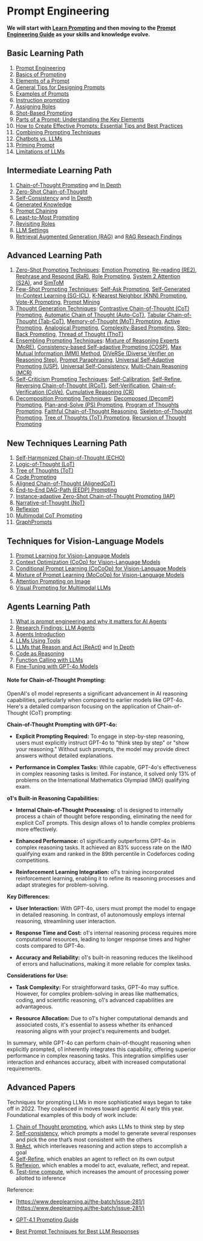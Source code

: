 # Prompt Engineering

**We will start with [Learn Prompting](https://learnprompting.org/docs/introduction) and then moving to the [Prompt Engineering Guide](https://www.promptingguide.ai/) as your skills and knowledge evolve.**

## Basic Learning Path

1. [Prompt Engineering](https://learnprompting.org/docs/basics/prompt_engineering)
2. [Basics of Prompting](https://www.promptingguide.ai/introduction/basics)
3. [Elements of a Prompt](https://www.promptingguide.ai/introduction/elements)
4. [General Tips for Designing Prompts](https://www.promptingguide.ai/introduction/tips)
5. [Examples of Prompts](https://www.promptingguide.ai/introduction/examples)
6. [Instruction prompting](https://learnprompting.org/docs/basics/instructions)
7. [Assigning Roles](https://learnprompting.org/docs/basics/roles)
8. [Shot-Based Prompting](https://learnprompting.org/docs/basics/few_shot)
9. [Parts of a Prompt: Understanding the Key Elements](https://learnprompting.org/docs/basics/prompt_structure)
10. [How to Create Effective Prompts: Essential Tips and Best Practices](https://learnprompting.org/docs/basics/ai_prompt_tips)
11. [Combining Prompting Techniques](https://learnprompting.org/docs/basics/combining_techniques)
12. [Chatbots vs. LLMs](https://learnprompting.org/docs/basics/chatbot_basics)
13. [Priming Prompt](https://learnprompting.org/docs/basics/priming_prompt)
14. [Limitations of LLMs](https://learnprompting.org/docs/basics/pitfalls)

## Intermediate Learning Path

1. [Chain-of-Thought Prompting](https://learnprompting.org/docs/intermediate/chain_of_thought) and [In Depth](https://www.promptingguide.ai/techniques/cot)
2. [Zero-Shot Chain-of-Thought](https://learnprompting.org/docs/intermediate/zero_shot_cot)
3. [Self-Consistency](https://learnprompting.org/docs/intermediate/self_consistency) and [In Depth](https://www.promptingguide.ai/techniques/consistency)
4. [Generated Knowledge](https://learnprompting.org/docs/intermediate/generated_knowledge)
5. [Prompt Chaining](https://www.promptingguide.ai/techniques/prompt_chaining)
6. [Least-to-Most Prompting](https://learnprompting.org/docs/intermediate/least_to_most)
7. [Revisiting Roles](https://learnprompting.org/docs/intermediate/revisiting_roles)
8. [LLM Settings](https://learnprompting.org/docs/intermediate/configuration_hyperparameters)
9. [Retrieval Augmented Generation (RAG)](https://www.promptingguide.ai/techniques/rag) and [RAG Reseach Findings](https://www.promptingguide.ai/research/rag)

## Advanced Learning Path

1. [Zero-Shot Prompting Techniques](https://learnprompting.org/docs/advanced/zero_shot/introduction): [Emotion Prompting](https://learnprompting.org/docs/advanced/zero_shot/emotion_prompting), [Re-reading (RE2)](https://learnprompting.org/docs/advanced/zero_shot/re_reading), [Rephrase and Respond (RaR)](https://learnprompting.org/docs/advanced/zero_shot/re_reading), [Role Prompting](https://learnprompting.org/docs/advanced/zero_shot/role_prompting), [System 2 Attention (S2A)](https://learnprompting.org/docs/advanced/zero_shot/s2a), and [SimToM](https://learnprompting.org/docs/advanced/zero_shot/simtom)
2. [Few-Shot Prompting Techniques](https://learnprompting.org/docs/advanced/few_shot/introduction): [Self-Ask Prompting](https://learnprompting.org/docs/advanced/few_shot/self_ask), [Self-Generated In-Context Learning (SG-ICL)](https://learnprompting.org/docs/advanced/few_shot/self_generated_icl), [K-Nearest Neighbor (KNN) Prompting](https://learnprompting.org/docs/advanced/few_shot/k_nearest_neighbor_knn), [Vote-K Prompting](https://learnprompting.org/docs/advanced/few_shot/vote-k), [Prompt Mining](https://learnprompting.org/docs/advanced/few_shot/prompt_mining)
3. [Thought Generation Techniques](https://learnprompting.org/docs/advanced/thought_generation/introduction): [Contrastive Chain-of-Thought (CoT) Prompting](https://learnprompting.org/docs/advanced/thought_generation/contrastive_cot), [Automatic Chain of Thought (Auto-CoT)](https://learnprompting.org/docs/advanced/thought_generation/automatic_chain_of_thought), [Tabular Chain-of-Thought (Tab-CoT)](https://learnprompting.org/docs/advanced/thought_generation/tabular_chain_of_thought_tab_cot), [Memory-of-Thought (MoT) Prompting](https://learnprompting.org/docs/advanced/thought_generation/memory_of_thought), [Active Prompting](https://learnprompting.org/docs/advanced/thought_generation/active_prompting), [Analogical Prompting](https://learnprompting.org/docs/advanced/thought_generation/analogical_prompting), [Complexity-Based Prompting](https://learnprompting.org/docs/advanced/thought_generation/complexity_based_prompting), [Step-Back Prompting](https://learnprompting.org/docs/advanced/thought_generation/step_back_prompting), [Thread of Thought (ThoT)](https://learnprompting.org/docs/advanced/thought_generation/thread_of_thought)
4. [Ensembling Prompting Techniques](https://learnprompting.org/docs/advanced/ensembling/introduction): [Mixture of Reasoning Experts (MoRE)](https://learnprompting.org/docs/advanced/ensembling/mixture_of_reasoning_experts_more), [Consistency-based Self-adaptive Prompting (COSP)](https://learnprompting.org/docs/advanced/ensembling/consistency_based_self_adaptive_prompting), [Max Mutual Information (MMI) Method](https://learnprompting.org/docs/advanced/ensembling/max_mutual_information_method), [DiVeRSe (Diverse Verifier on Reasoning Step)](https://learnprompting.org/docs/advanced/ensembling/diverse_verifier_on_reasoning_step), [Prompt Paraphrasing](https://learnprompting.org/docs/advanced/ensembling/prompt_paraphrasing), [Universal Self-Adaptive Prompting (USP)](https://learnprompting.org/docs/advanced/ensembling/universal_self_adaptive_prompting), [Universal Self-Consistency](https://learnprompting.org/docs/advanced/ensembling/universal_self_consistency), [Multi-Chain Reasoning (MCR)](https://learnprompting.org/docs/advanced/ensembling/multi-chain-reasoning)
5. [Self-Criticism Prompting Techniques](https://learnprompting.org/docs/advanced/self_criticism/introduction): [Self-Calibration](https://learnprompting.org/docs/advanced/self_criticism/self_calibration), [Self-Refine](https://learnprompting.org/docs/advanced/self_criticism/self_refine), [Reversing Chain-of-Thought (RCoT)](https://learnprompting.org/docs/advanced/self_criticism/rcot), [Self-Verification](Self-Verification), [Chain-of-Verification (CoVe)](https://learnprompting.org/docs/advanced/self_criticism/chain_of_verification), [Cumulative Reasoning (CR)](https://learnprompting.org/docs/advanced/self_criticism/cumulative_reasoning)
6. [Decomposition Prompting Techniques](https://learnprompting.org/docs/advanced/decomposition/introduction): [Decomposed (DecomP) Prompting](https://learnprompting.org/docs/advanced/decomposition/decomp), [Plan-and-Solve (PS) Prompting](https://learnprompting.org/docs/advanced/decomposition/plan_and_solve), [Program of Thoughts Prompting](https://learnprompting.org/docs/advanced/decomposition/program_of_thoughts). [Faithful Chain-of-Thought Reasoning](https://learnprompting.org/docs/advanced/decomposition/faithful_cot), [Skeleton-of-Thought Prompting](https://learnprompting.org/docs/advanced/decomposition/skeleton_of_thoughts), [Tree of Thoughts (ToT) Prompting](https://learnprompting.org/docs/advanced/decomposition/tree_of_thoughts), [Recursion of Thought Prompting](https://learnprompting.org/docs/advanced/decomposition/recursion_of_thought)


## New Techniques Learning Path

1. [Self-Harmonized Chain-of-Thought (ECHO)](https://learnprompting.org/docs/new_techniques/self_harmonized_chain_of_thought)
2. [Logic-of-Thought (LoT)](https://learnprompting.org/docs/new_techniques/logic_of_thought)
3. [Tree of Thoughts (ToT)](https://www.promptingguide.ai/techniques/tot)
4. [Code Prompting](https://learnprompting.org/docs/new_techniques/code_prompting)
5. [Aligned Chain-of-Thought (AlignedCoT)](https://learnprompting.org/docs/new_techniques/aligned_cot)
6. [End-to-End DAG-Path (EEDP) Prompting](https://learnprompting.org/docs/new_techniques/end_to_end_dag_path_prompting)
7. [Instance-adaptive Zero-Shot Chain-of-Thought Prompting (IAP)](https://learnprompting.org/docs/new_techniques/instance_adaptive_zero_shot_chain_of_thought)
8. [Narrative-of-Thought (NoT)](https://learnprompting.org/docs/new_techniques/narrative_of_thought)
9. [Reflexion](https://www.promptingguide.ai/techniques/reflexion)
10. [Multimodal CoT Prompting](https://www.promptingguide.ai/techniques/multimodalcot)
11. [GraphPrompts](https://www.promptingguide.ai/techniques/graph)
   
## Techniques for Vision-Language Models

1. [Prompt Learning for Vision-Language Models](https://learnprompting.org/docs/new_techniques/for_vision_language_models/prompt_learning)
2. [Context Optimization (CoOp) for Vision-Language Models](https://learnprompting.org/docs/new_techniques/for_vision_language_models/context_optimization)
3. [Conditional Prompt Learning (CoCoOp) for Vision-Language Models](https://learnprompting.org/docs/new_techniques/for_vision_language_models/conditional_prompt_learning)
4. [Mixture of Prompt Learning (MoCoOp) for Vision-Language Models](https://learnprompting.org/docs/new_techniques/for_vision_language_models/mixture_of_prompt_learning)
5. [Attention Prompting on Image](https://learnprompting.org/docs/new_techniques/for_vision_language_models/attention_prompting_on_image)
6. [Visual Prompting for Multimodal LLMs](https://learnprompting.org/docs/new_techniques/for_multimodal_llms/visual_prompt)


## Agents Learning Path

1. [What is prompt engineering and why it matters for AI Agents](https://medium.com/@alvaro_72265/what-is-prompt-engineering-and-why-it-matters-for-ai-agents-0c1537d64b14)
2. [Research Findings: LLM Agents](https://www.promptingguide.ai/research/llm-agents)
3. [Agents Introduction](https://learnprompting.org/docs/agents/introduction)
4. [LLMs Using Tools](https://learnprompting.org/docs/agents/mrkl)
5. [LLMs that Reason and Act (ReAct)](https://learnprompting.org/docs/agents/react) and [In Depth](https://www.promptingguide.ai/techniques/react)
6. [Code as Reasoning](https://learnprompting.org/docs/agents/pal)
7. [Function Calling with LLMs](https://www.promptingguide.ai/applications/function_calling)
8. [Fine-Tuning with GPT-4o Models](https://www.promptingguide.ai/applications/finetuning-gpt4o)


#### Note for Chain-of-Thought Prompting:

OpenAI's o1 model represents a significant advancement in AI reasoning capabilities, particularly when compared to earlier models like GPT-4o. Here's a detailed comparison focusing on the application of Chain-of-Thought (CoT) prompting:

**Chain-of-Thought Prompting with GPT-4o:**

- **Explicit Prompting Required:** To engage in step-by-step reasoning, users must explicitly instruct GPT-4o to "think step by step" or "show your reasoning." Without such prompts, the model may provide direct answers without detailed explanations.

- **Performance in Complex Tasks:** While capable, GPT-4o's effectiveness in complex reasoning tasks is limited. For instance, it solved only 13% of problems on the International Mathematics Olympiad (IMO) qualifying exam.

**o1's Built-in Reasoning Capabilities:**

- **Internal Chain-of-Thought Processing:** o1 is designed to internally process a chain of thought before responding, eliminating the need for explicit CoT prompts. This design allows o1 to handle complex problems more effectively.

- **Enhanced Performance:** o1 significantly outperforms GPT-4o in complex reasoning tasks. It achieved an 83% success rate on the IMO qualifying exam and ranked in the 89th percentile in Codeforces coding competitions.

- **Reinforcement Learning Integration:** o1's training incorporated reinforcement learning, enabling it to refine its reasoning processes and adapt strategies for problem-solving.

**Key Differences:**

- **User Interaction:** With GPT-4o, users must prompt the model to engage in detailed reasoning. In contrast, o1 autonomously employs internal reasoning, streamlining user interaction.

- **Response Time and Cost:** o1's internal reasoning process requires more computational resources, leading to longer response times and higher costs compared to GPT-4o.

- **Accuracy and Reliability:** o1's built-in reasoning reduces the likelihood of errors and hallucinations, making it more reliable for complex tasks.

**Considerations for Use:**

- **Task Complexity:** For straightforward tasks, GPT-4o may suffice. However, for complex problem-solving in areas like mathematics, coding, and scientific reasoning, o1's advanced capabilities are advantageous.

- **Resource Allocation:** Due to o1's higher computational demands and associated costs, it's essential to assess whether its enhanced reasoning aligns with your project's requirements and budget.

In summary, while GPT-4o can perform chain-of-thought reasoning when explicitly prompted, o1 inherently integrates this capability, offering superior performance in complex reasoning tasks. This integration simplifies user interaction and enhances accuracy, albeit with increased computational requirements.

 

 

## Advanced Papers

Techniques for prompting LLMs in more sophisticated ways began to take off in 2022. They coalesced in moves toward agentic AI early this year. Foundational examples of this body of work include:

1. [Chain of Thought prompting](https://arxiv.org/abs/2201.11903), which asks LLMs to think step by step
2. [Self-consistency](https://arxiv.org/abs/2203.11171), which prompts a model to generate several responses and pick the one that’s most consistent with the others
3. [ReAct](https://research.google/blog/react-synergizing-reasoning-and-acting-in-language-models/), which interleaves reasoning and action steps to accomplish a goal
4. [Self-Refine](https://arxiv.org/abs/2303.17651), which enables an agent to reflect on its own output
5. [Reflexion](https://arxiv.org/abs/2303.11366), which enables a model to act, evaluate, reflect, and repeat.
6. [Test-time compute](https://arxiv.org/abs/2408.03314), which increases the amount of processing power allotted to inference

Reference:

- [https://www.deeplearning.ai/the-batch/issue-281/](https://www.deeplearning.ai/the-batch/issue-281/)

- [GPT-4.1 Prompting Guide](https://cookbook.openai.com/examples/gpt4-1_prompting_guide)

- [Best Prompt Techniques for Best LLM Responses](https://medium.com/the-modern-scientist/best-prompt-techniques-for-best-llm-responses-24d2ff4f6bca)
